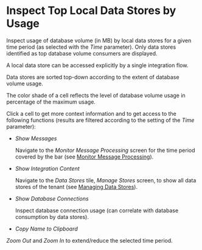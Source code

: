 <!-- loio55670e6ed4d14cc792fd747c26d3adbf -->

# Inspect Top Local Data Stores by Usage

Inspect usage of database volume \(in MB\) by local data stores for a given time period \(as selected with the *Time* parameter\). Only data stores identified as top database volume consumers are displayed.

A local data store can be accessed explicitly by a single integration flow.

Data stores are sorted top-down according to the extent of database volume usage.

The color shade of a cell reflects the level of database volume usage in percentage of the maximum usage.

Click a cell to get more context information and to get access to the following functions \(results are filtered according to the setting of the *Time* parameter\):

-   *Show Messages*

    Navigate to the *Monitor Message Processing* screen for the time period covered by the bar \(see [Monitor Message Processing](monitor-message-processing-314df3f.md)\).

-   *Show Integration Content*

    Navigate to the *Data Stores* tile, *Manage Stores* screen, to show all data stores of the tenant \(see [Managing Data Stores](managing-data-stores-ac39f1d.md)\).

-   *Show Database Connections* 

    Inspect database connection usage \(can correlate with database consumption by data stores\).

-   *Copy Name to Clipboard* 


*Zoom Out* and *Zoom In* to extend/reduce the selected time period. 

